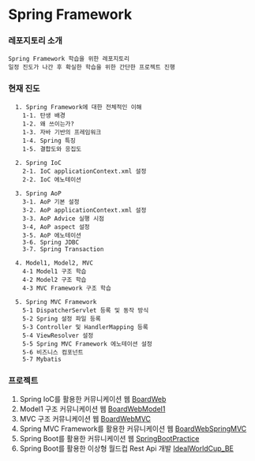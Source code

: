 # Spring Framework


### 레포지토리 소개
```
Spring Framework 학습을 위한 레포지토리 
일정 진도가 나간 후 확실한 학습을 위한 간단한 프로젝트 진행
```


### 현재 진도
```
  1. Spring Framework에 대한 전체적인 이해 
    1-1. 탄생 배경
    1-2. 왜 쓰이는가?
    1-3. 자바 기반의 프레임워크
    1-4. Spring 특징
    1-5. 결합도와 응집도
    
  2. Spring IoC 
    2-1. IoC applicationContext.xml 설정 
    2-2. IoC 에노테이션
    
  3. Spring AoP
    3-1. AoP 기본 설정 
    3-2. AoP applicationContext.xml 설정 
    3-3. AoP Advice 실행 시점 
    3-4, AoP aspect 설정 
    3-5. AoP 에노테이션 
    3-6. Spring JDBC 
    3-7. Spring Transaction
    
  4. Model1, Model2, MVC 
    4-1 Model1 구조 학습 
    4-2 Model2 구조 학습
    4-3 MVC Framework 구조 학습
    
  5. Spring MVC Framework  
    5-1 DispatcherServlet 등록 및 동작 방식 
    5-2 Spring 설정 파일 등록 
    5-3 Controller 및 HandlerMapping 등록
    5-4 ViewResolver 설정 
    5-5 Spring MVC Framework 에노테이션 설정
    5-6 비즈니스 컴포넌트 
    5-7 Mybatis
```

### 프로젝트
  1. Spring IoC를 활용한 커뮤니케이션 웹 [BoardWeb](https://github.com/leeyunbo/BoardWeb "github repository link")
  2. Model1 구조 커뮤니케이션 웹 [BoardWebModel1](https://github.com/leeyunbo/BoardWebModel1 "github repository link")
  3. MVC 구조 커뮤니케이션 웹 [BoardWebMVC](https://github.com/leeyunbo/BoardWebMVC "github repository link")
  4. Spring MVC Framework를 활용한 커뮤니케이션 웹 [BoardWebSpringMVC](https://github.com/leeyunbo/BoardWebSpringMVC "github repository link")
  5. Spring Boot를 활용한 커뮤니케이션 웹 [SpringBootPractice](https://github.com/leeyunbo/SpringBootPractice "github repository link")
  6. Spring Boot를 활용한 이상형 월드컵 Rest Api 개발 [IdealWorldCup_BE](https://github.com/ezzooooo/IdealWorldcup_BE "github repository link")
